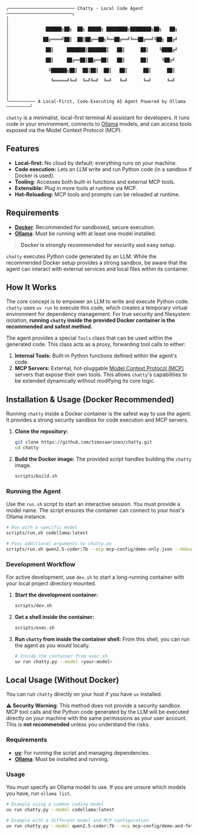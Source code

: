 ```
╭───────────────────────── Chatty - Local Code Agent ─────────────────────────╮
│                                                                             │
│              ██████╗██╗  ██╗ █████╗ ████████╗████████╗██╗   ██╗             │
│             ██╔════╝██║  ██║██╔══██╗╚══██╔══╝╚══██╔══╝╚██╗ ██╔╝             │
│              ██║     ███████║███████║   ██║      ██║    ╚████╔╝             │
│              ██║     ██╔══██║██╔══██║   ██║      ██║     ╚██╔╝              │
│               ╚██████╗██║  ██║██║  ██║   ██║      ██║      ██║              │
│                ╚═════╝╚═╝  ╚═╝╚═╝  ╚═╝   ╚═╝      ╚═╝      ╚═╝              │
│                                                                             │
╰────────── A Local-First, Code-Executing AI Agent Powered by Ollama ─────────╯
```

`chatty` is a minimalist, local-first terminal AI assistant for developers. It runs code in your environment, connects to [Ollama](https://ollama.com/) models, and can access tools exposed via the Model Context Protocol (MCP).


## Features

- **Local-first:** No cloud by default; everything runs on your machine.
- **Code execution:** Lets an LLM write and run Python code (in a sandbox if Docker is used).
- **Tooling:** Accesses both built-in functions and external MCP tools.
- **Extensible:** Plug in more tools at runtime via MCP.
- **Hot-Reloading:** MCP tools and prompts can be reloaded at runtime.

## Requirements

- [**Docker**](https://www.docker.com/): Recommended for sandboxed, secure execution.
- [**Ollama**](https://ollama.com/): Must be running with at least one model installed.

> **Docker is strongly recommended for security and easy setup.**

`chatty` executes Python code generated by an LLM. While the recommended Docker setup provides a strong sandbox, be aware that the agent can interact with external services and local files within its container.

## How It Works

The core concept is to empower an LLM to write and execute Python code. `chatty` uses `uv run` to execute this code, which creates a temporary virtual environment for dependency management. For true security and filesystem isolation, **running `chatty` inside the provided Docker container is the recommended and safest method.**

The agent provides a special `Tools` class that can be used within the generated code. This class acts as a proxy, forwarding tool calls to either:
1.  **Internal Tools:** Built-in Python functions defined within the agent's code.
2.  **MCP Servers:** External, hot-pluggable [Model Context Protocol (MCP)](https://github.com/modelcontextprotocol/modelcontextprotocol) servers that expose their own tools. This allows `chatty`'s capabilities to be extended dynamically without modifying its core logic.

## Installation & Usage (Docker Recommended)

Running `chatty` inside a Docker container is the safest way to use the agent. It provides a strong security sandbox for code execution and MCP servers.

1.  **Clone the repository:**
    ```bash
    git clone https://github.com/timosaarinen/chatty.git
    cd chatty
    ```
2.  **Build the Docker image:**
    The provided script handles building the `chatty` image.
    ```bash
    scripts/build.sh
    ```

### Running the Agent

Use the `run.sh` script to start an interactive session. You must provide a model name. The script ensures the container can connect to your host's Ollama instance.

```bash
# Run with a specific model
scripts/run.sh codellama:latest

# Pass additional arguments to chatty.py
scripts/run.sh qwen2.5-coder:7b --mcp mcp-config/demo-only.json --debug
```

### Development Workflow

For active development, use `dev.sh` to start a long-running container with your local project directory mounted.

1.  **Start the development container:**
    ```bash
    scripts/dev.sh
    ```
2.  **Get a shell inside the container:**
    ```bash
    scripts/exec.sh
    ```
3.  **Run `chatty` from inside the container shell:**
    From this shell, you can run the agent as you would locally.
    ```bash
    # Inside the container from exec.sh
    uv run chatty.py --model <your-model>
    ```

## Local Usage (Without Docker)

You can run `chatty` directly on your host if you have `uv` installed.

**⚠️ Security Warning**: This method does not provide a security sandbox. MCP tool calls and the Python code generated by the LLM will be executed directly on your machine with the same permissions as your user account. This is **not recommended** unless you understand the risks.

### Requirements

*   [**uv**](https://github.com/astral-sh/uv): For running the script and managing dependencies.
*   [**Ollama**](https://ollama.com/): Must be installed and running.

### Usage

You must specify an Ollama model to use. If you are unsure which models you have, run `ollama list`.

```bash
# Example using a common coding model
uv run chatty.py --model codellama:latest

# Example with a different model and MCP configuration
uv run chatty.py --model qwen2.5-coder:7b --mcp mcp-config/demo-and-fetch.json
```
